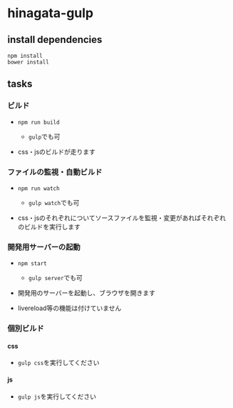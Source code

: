 # hinagata-gulp

## install dependencies

```
npm install
bower install
```

## tasks

### ビルド

- `npm run build`
  - `gulp`でも可

- css・jsのビルドが走ります

### ファイルの監視・自動ビルド

- `npm run watch`
  - `gulp watch`でも可

- css・jsのそれぞれについてソースファイルを監視・変更があればそれぞれのビルドを実行します

### 開発用サーバーの起動

- `npm start`
  - `gulp server`でも可

- 開発用のサーバーを起動し、ブラウザを開きます
- livereload等の機能は付けていません

### 個別ビルド

#### css
- `gulp css`を実行してください

#### js
- `gulp js`を実行してください
